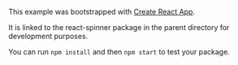 This example was bootstrapped with [Create React App](https://github.com/facebook/create-react-app).

It is linked to the react-spinner package in the parent directory for development purposes.

You can run `npm install` and then `npm start` to test your package.
